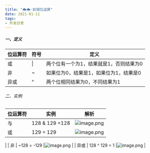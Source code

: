 ```yaml
---
title: "🌦🌦-前端位运算"
date: 2021-01-11
tags: 
- 开发日常
---
```

##### 一、定义


|  位运算符   | 符号  |  定义 | 
| --- | --- | --- | 
 | 或  | \| |两个位有一个为1，结果就是1，否则结果为0|
| 非  | ~ |如果位为0，结果是1，如果位为1，结果是0|
| 异或  | ^ |两个位相同结果为0，不同结果为1|


###### 二、实例

|  位运算符   | 实例  |  解析 |
| --- | --- | --- | 
| 与  | 128 & 129 =128| ![image.png](https://upload-images.jianshu.io/upload_images/15312191-3fa78f0610be2b26.png?imageMogr2/auto-orient/strip%7CimageView2/2/w/1240)|
| 或  | 129 = 129 |![image.png](https://upload-images.jianshu.io/upload_images/15312191-355a612100b3b959.png?imageMogr2/auto-orient/strip%7CimageView2/2/w/1240)
|
| 非  | ~128 = -129 |![image.png](https://upload-images.jianshu.io/upload_images/15312191-870525f1579c2e25.png?imageMogr2/auto-orient/strip%7CimageView2/2/w/1240)
|
| 异或  | 128 ^ 129 = 1 |![image.png](https://upload-images.jianshu.io/upload_images/15312191-2f19c09ed63d286f.png?imageMogr2/auto-orient/strip%7CimageView2/2/w/1240)
|

